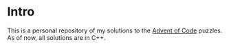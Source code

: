 # Intro

This is a personal repository of my solutions to the [Advent of Code](https://adventofcode.com) puzzles. As of now, all solutions are in C++.